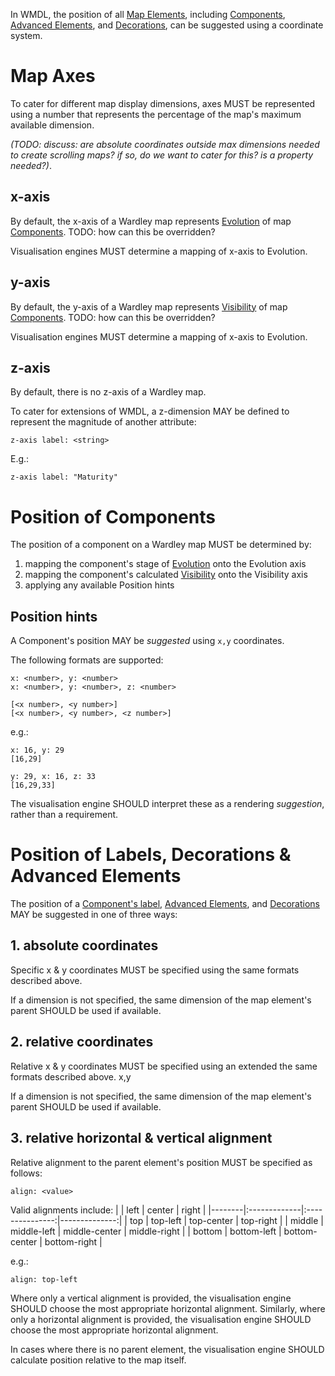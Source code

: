 In WMDL, the position of all [Map Elements](Elements.md), including [Components](Components.md),
[Advanced Elements](Advanced-Elements.md), and [Decorations](Decorations.md), can be suggested using a
coordinate system.

# Map Axes
To cater for different map display dimensions, axes MUST be represented using a number that represents the
percentage of the map's maximum available dimension.

_(TODO: discuss: are absolute coordinates outside max dimensions needed to create scrolling maps? if so, do we
want to cater for this?  is a property needed?)_.

## x-axis
By default, the x-axis of a Wardley map represents [Evolution](Evolution.md) of map [Components](Component.md).
TODO: how can this be overridden?

Visualisation engines MUST determine a mapping of x-axis to Evolution.

## y-axis
By default, the y-axis of a Wardley map represents [Visibility](Visibility.md) of map [Components](Component.md).
TODO: how can this be overridden?

Visualisation engines MUST determine a mapping of x-axis to Evolution.

## z-axis
By default, there is no z-axis of a Wardley map.

To cater for extensions of WMDL, a z-dimension MAY be defined to represent the magnitude of another attribute:

    z-axis label: <string>

E.g.:

    z-axis label: "Maturity"

# Position of Components
The position of a component on a Wardley map MUST be determined by:

1. mapping the component's stage of [Evolution](Evolution.md) onto the Evolution axis
2. mapping the component's calculated [Visibility](Visibility.md) onto the Visibility axis
3. applying any available Position hints

## Position hints
A Component's position MAY be _suggested_ using `x,y` coordinates.

The following formats are supported:

    x: <number>, y: <number>
    x: <number>, y: <number>, z: <number>

    [<x number>, <y number>]
    [<x number>, <y number>, <z number>]

e.g.:

    x: 16, y: 29
    [16,29]

    y: 29, x: 16, z: 33
    [16,29,33]

The visualisation engine SHOULD interpret these as a rendering _suggestion_, rather than a requirement.

# Position of Labels, Decorations & Advanced Elements
The position of a [Component's label](Component.md), [Advanced Elements](Advanced-Elements.md), and
[Decorations](Decorations.md) MAY be suggested in one of three ways:

## 1. absolute coordinates
Specific x & y coordinates MUST be specified using the same formats described above.

If a dimension is not specified, the same dimension of the map element's parent SHOULD be used if available.

## 2. relative coordinates
Relative x & y coordinates MUST be specified using an extended the same formats described above.
x,y 

If a dimension is not specified, the same dimension of the map element's parent SHOULD be used if available.

## 3. relative horizontal & vertical alignment

Relative alignment to the parent element's position MUST be specified as follows:

    align: <value>

Valid alignments include:
|        | left         |     center      |         right |
|--------|:-------------|:---------------:|--------------:|
| top    | top-left     |   top-center    |     top-right |
| middle | middle-left  |  middle-center  |  middle-right |
| bottom | bottom-left  |  bottom-center  |  bottom-right |

e.g.:

    align: top-left

Where only a vertical alignment is provided, the visualisation engine SHOULD choose the most appropriate
horizontal alignment.  Similarly, where only a horizontal alignment is provided, the visualisation engine
SHOULD choose the most appropriate horizontal alignment.

In cases where there is no parent element, the visualisation engine SHOULD calculate position relative to
the map itself.
